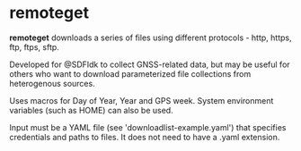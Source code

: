 # remoteget

__remoteget__ downloads a series of files using different protocols - http, https, ftp, ftps, sftp.

Developed for @SDFIdk to collect GNSS-related data, but may be useful for others who want to download parameterized file collections from heterogenous sources.

Uses macros for Day of Year, Year and GPS week. System environment variables (such as HOME) can also be used.

Input must be a YAML file (see 'downloadlist-example.yaml') that specifies credentials and paths to files. It does not need to have a .yaml extension.
